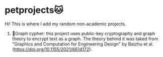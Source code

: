 # petprojects🐱

Hi! This is where I add my random non-academic projects.

1. 🧵Graph cypher: this project uses public-key cryptography and graph theory to encrypt text as a graph. The theory behind it was taked from "Graphics and Computation for Engineering Design" by Baizhu et al. (https://doi.org/10.1155/2021/6614172).

